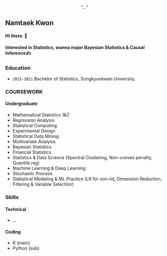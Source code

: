 <div align=center>
  
<i> "..." </i>

</div>

<div align=center>




</div>

## Namtaek Kwon 

#### Hi there. 👋
#### Interested in Statistics, wanna major Bayesian Statistics & Causal Inference✍️

### Education

- ```2015-2021``` Bachelor of Statistics, Sungkyunkwan University.

### COURSEWORK

#### Undergraduate

- Mathematical Statistics 1&2
- Regression Analysis 
- Statistical Computing
- Experimental Design
- Statistical Data Mining
- Multivariate Analysis
- Bayesian Statistics
- Financial Statistics
- Statistics & Data Science (Spectral Clustering, Non-convex penalty, Quantile reg)
- Machine Learning & Deep Learning
- Stochastic Process
- Statistical Modeling & ML Practice (LR for non-iid, Dimension Reduction, Filtering & Variable Selection)

### Skills

#### Technical

- ...

#### Coding

- R (main)
- Python (sub)
